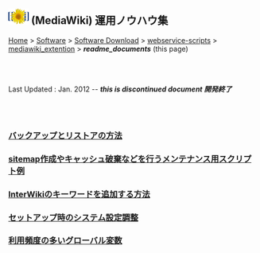 ## ![icon](../readme_pics/softdown-ico-MediaWiki.png) (MediaWiki) 運用ノウハウ集<!-- omit in toc -->

[Home](https://oasis3855.github.io/webpage/) > [Software](https://oasis3855.github.io/webpage/software/index.html) > [Software Download](https://oasis3855.github.io/webpage/software/software-download.html) > [webservice-scripts](../../README.md) > [mediawiki_extention](../README.md) > ***readme_documents*** (this page)

<br />
<br />

Last Updated : Jan. 2012 -- ***this is discontinued document 開発終了***

<br />
<br />

### [バックアップとリストアの方法](howto_backup_restore.md)

### [sitemap作成やキャッシュ破棄などを行うメンテナンス用スクリプト例](howto_maintenancetask.md)

### [InterWikiのキーワードを追加する方法](howto_add_interwiki.md)

### [セットアップ時のシステム設定調整](howto_setup_config.md)

### [利用頻度の多いグローバル変数](howto_global_variables.md)

